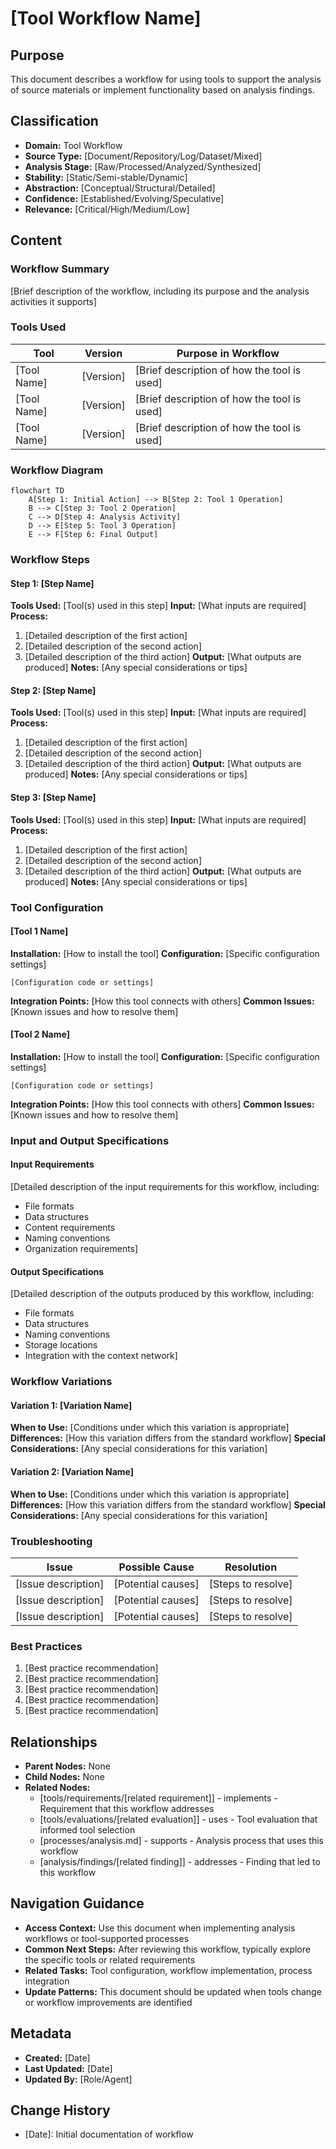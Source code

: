 # [Tool Workflow Name]

## Purpose
This document describes a workflow for using tools to support the analysis of source materials or implement functionality based on analysis findings.

## Classification
- **Domain:** Tool Workflow
- **Source Type:** [Document/Repository/Log/Dataset/Mixed]
- **Analysis Stage:** [Raw/Processed/Analyzed/Synthesized]
- **Stability:** [Static/Semi-stable/Dynamic]
- **Abstraction:** [Conceptual/Structural/Detailed]
- **Confidence:** [Established/Evolving/Speculative]
- **Relevance:** [Critical/High/Medium/Low]

## Content

### Workflow Summary

[Brief description of the workflow, including its purpose and the analysis activities it supports]

### Tools Used

| Tool | Version | Purpose in Workflow |
|------|---------|---------------------|
| [Tool Name] | [Version] | [Brief description of how the tool is used] |
| [Tool Name] | [Version] | [Brief description of how the tool is used] |
| [Tool Name] | [Version] | [Brief description of how the tool is used] |

### Workflow Diagram

```mermaid
flowchart TD
    A[Step 1: Initial Action] --> B[Step 2: Tool 1 Operation]
    B --> C[Step 3: Tool 2 Operation]
    C --> D[Step 4: Analysis Activity]
    D --> E[Step 5: Tool 3 Operation]
    E --> F[Step 6: Final Output]
```

### Workflow Steps

#### Step 1: [Step Name]
**Tools Used:** [Tool(s) used in this step]
**Input:** [What inputs are required]
**Process:** 
1. [Detailed description of the first action]
2. [Detailed description of the second action]
3. [Detailed description of the third action]
**Output:** [What outputs are produced]
**Notes:** [Any special considerations or tips]

#### Step 2: [Step Name]
**Tools Used:** [Tool(s) used in this step]
**Input:** [What inputs are required]
**Process:** 
1. [Detailed description of the first action]
2. [Detailed description of the second action]
3. [Detailed description of the third action]
**Output:** [What outputs are produced]
**Notes:** [Any special considerations or tips]

#### Step 3: [Step Name]
**Tools Used:** [Tool(s) used in this step]
**Input:** [What inputs are required]
**Process:** 
1. [Detailed description of the first action]
2. [Detailed description of the second action]
3. [Detailed description of the third action]
**Output:** [What outputs are produced]
**Notes:** [Any special considerations or tips]

### Tool Configuration

#### [Tool 1 Name]
**Installation:** [How to install the tool]
**Configuration:** [Specific configuration settings]
```
[Configuration code or settings]
```
**Integration Points:** [How this tool connects with others]
**Common Issues:** [Known issues and how to resolve them]

#### [Tool 2 Name]
**Installation:** [How to install the tool]
**Configuration:** [Specific configuration settings]
```
[Configuration code or settings]
```
**Integration Points:** [How this tool connects with others]
**Common Issues:** [Known issues and how to resolve them]

### Input and Output Specifications

#### Input Requirements
[Detailed description of the input requirements for this workflow, including:
- File formats
- Data structures
- Content requirements
- Naming conventions
- Organization requirements]

#### Output Specifications
[Detailed description of the outputs produced by this workflow, including:
- File formats
- Data structures
- Naming conventions
- Storage locations
- Integration with the context network]

### Workflow Variations

#### Variation 1: [Variation Name]
**When to Use:** [Conditions under which this variation is appropriate]
**Differences:** [How this variation differs from the standard workflow]
**Special Considerations:** [Any special considerations for this variation]

#### Variation 2: [Variation Name]
**When to Use:** [Conditions under which this variation is appropriate]
**Differences:** [How this variation differs from the standard workflow]
**Special Considerations:** [Any special considerations for this variation]

### Troubleshooting

| Issue | Possible Cause | Resolution |
|-------|---------------|------------|
| [Issue description] | [Potential causes] | [Steps to resolve] |
| [Issue description] | [Potential causes] | [Steps to resolve] |
| [Issue description] | [Potential causes] | [Steps to resolve] |

### Best Practices

1. [Best practice recommendation]
2. [Best practice recommendation]
3. [Best practice recommendation]
4. [Best practice recommendation]
5. [Best practice recommendation]

## Relationships
- **Parent Nodes:** None
- **Child Nodes:** None
- **Related Nodes:** 
  - [tools/requirements/[related requirement]] - implements - Requirement that this workflow addresses
  - [tools/evaluations/[related evaluation]] - uses - Tool evaluation that informed tool selection
  - [processes/analysis.md] - supports - Analysis process that uses this workflow
  - [analysis/findings/[related finding]] - addresses - Finding that led to this workflow

## Navigation Guidance
- **Access Context:** Use this document when implementing analysis workflows or tool-supported processes
- **Common Next Steps:** After reviewing this workflow, typically explore the specific tools or related requirements
- **Related Tasks:** Tool configuration, workflow implementation, process integration
- **Update Patterns:** This document should be updated when tools change or workflow improvements are identified

## Metadata
- **Created:** [Date]
- **Last Updated:** [Date]
- **Updated By:** [Role/Agent]

## Change History
- [Date]: Initial documentation of workflow
